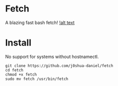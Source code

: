 # Fetch
A blazing fast bash fetch!
[!alt text](https://github.com/j0shua-daniel/images/blob/main/2024-12-28_14-04.png)

# Install
No support for systems without hostnamectl.

```
git clone https://github.com/j0shua-daniel/fetch
cd fetch
chmod +x fetch
sudo mv fetch /usr/bin/fetch
```
